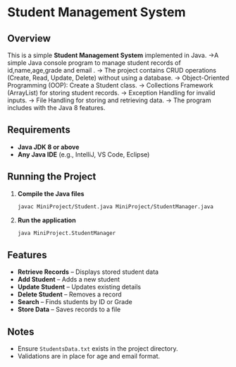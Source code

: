 # Student Management System

## Overview
This is a simple **Student Management System** implemented in Java.
->A simple Java console program to manage student records of id,name,age,grade and email .
-> The project contains CRUD operations (Create, Read, Update, Delete) without using a database.
-> Object-Oriented Programming (OOP): Create a Student class.
-> Collections Framework (ArrayList) for storing student records.
-> Exception Handling for invalid inputs.
-> File Handling for storing and retrieving data.
-> The program includes with the Java 8 features.

## Requirements
- **Java JDK 8 or above**
- **Any Java IDE** (e.g., IntelliJ, VS Code, Eclipse)

## Running the Project
1. **Compile the Java files**
   ```sh
   javac MiniProject/Student.java MiniProject/StudentManager.java
   ```
2. **Run the application**
   ```sh
   java MiniProject.StudentManager
   ```

## Features
- **Retrieve Records** – Displays stored student data
- **Add Student** – Adds a new student
- **Update Student** – Updates existing details
- **Delete Student** – Removes a record
- **Search** – Finds students by ID or Grade
- **Store Data** – Saves records to a file

## Notes
- Ensure `StudentsData.txt` exists in the project directory.
- Validations are in place for age and email format.
